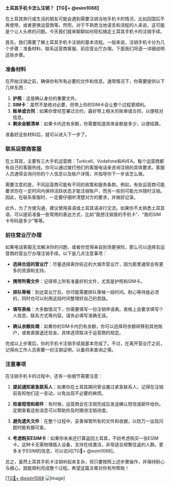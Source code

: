 **土耳其手机卡怎么注销？【TG💪+ @esim1088】**

在土耳其旅行或生活的朋友可能会遇到需要注销当地手机卡的情况，比如回国后不再使用，或者更换运营商等。然而，对于不熟悉当地语言和流程的人来说，这可能是个让人头疼的问题。今天我们就来聊聊如何轻松搞定土耳其手机卡的注销手续。

首先，我们需要了解土耳其手机卡注销的基本流程。一般来说，注销手机卡分为几个步骤：准备材料、联系运营商客服、前往营业厅办理。下面我们将逐一详细说明这些步骤。

### 准备材料

在开始注销之前，确保你有所有必要的文件和信息。通常情况下，你需要提供以下几样东西：

1. **护照**：这是确认身份的重要文件。
2. **SIM卡**：虽然不是绝对必要，但带上你的SIM卡会让整个过程更顺利。
3. **账单或合同**：如果你曾经签署过合约，最好带上相关的账单或合同，以便核对信息。
4. **剩余金额清单**：如果卡内还有余额，你需要知道具体金额是多少，以便结算。

准备好这些材料后，就可以进入下一步了。

### 联系运营商客服

在土耳其，主要有三大手机运营商：Turkcell、Vodafone和AVEA。每个运营商都有自己的客服热线，你可以通过拨打他们的客服电话来咨询注销的具体要求。客服人员通常会询问你的个人信息以及账户详情，并指导你下一步该怎么做。

需要注意的是，不同运营商可能有不同的政策和服务条款。例如，有些运营商可能要求你在一定时间内保持活跃状态才能注销账户，而另一些则可能允许随时注销。因此，在联系客服时，一定要仔细听清楚对方的要求，并做好记录。

此外，为了方便沟通，建议使用英语或土耳其语进行交流。如果你不太熟悉土耳其语，可以提前准备一些常用的表达方式，比如“我想注销我的手机卡”、“我的SIM卡号码是多少”等等。

### 前往营业厅办理

如果电话客服无法解决你的问题，或者你觉得亲自到场更保险，那么可以选择去运营商的营业厅办理注销手续。以下是几点注意事项：

- **选择合适的营业厅**：尽量选择离你较近的大城市营业厅，因为那里通常会有更多的资源和支持。
  
- **携带所需文件**：记得带上所有准备好的文件，尤其是护照和SIM卡。

- **排队等候**：到达营业厅后，你可能需要排队等候一段时间。耐心等待是必须的，同时也可以利用这段时间整理好自己的思路。

- **填写表格**：大多数情况下，你需要填写一份注销申请表。表格上会要求填写个人信息、联系方式等内容，请务必填写准确无误。

- **确认余额处理**：如果你的SIM卡内仍有余额，你可以选择将余额转移到其他账户，或者直接退还现金。具体选项取决于运营商的规定。

完成以上步骤后，你的手机卡注销手续就基本完成了。不过，在离开营业厅之前，记得向工作人员索要一份注销证明，以备将来查询之需。

### 注意事项

在注销手机卡的过程中，还有一些细节需要注意：

1. **提前通知紧急联系人**：如果你在土耳其期间曾设置过紧急联系人，记得在注销前告知他们这一变动，以免出现不必要的麻烦。

2. **检查短信和邮件**：有时候，运营商会在注销完成后发送确认短信或邮件给你。定期查看这些消息可以帮助你及时跟进注销进度。

3. **避免遗失文件**：在整个过程中，妥善保管所有的文件和收据，以防万一出现问题时能有据可查。

4. **考虑购买ESIM卡**：如果你未来还打算返回土耳其，不妨考虑购买一张ESIM卡。这种卡无需物理插入设备，支持在线激活，非常适合频繁往返的人群。更多关于ESIM的信息，可以访问[TG💪+ @esim1088]。

总之，虽然土耳其手机卡注销听起来复杂，但只要按照上述步骤操作，并保持耐心与细心，就能顺利完成整个过程。希望这篇文章对你有所帮助！

[[TG💪+ @esim1088](https://t.me/s/esim1088) ![Image](https://i.postimg.cc/4NQfJmqS/Snipaste-2025-05-13-00-14-12.png)]